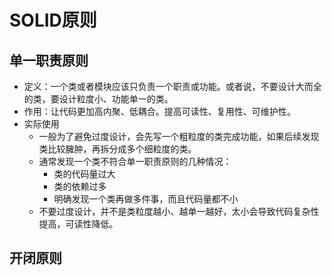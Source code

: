 # SOLID原则

## 单一职责原则

- 定义：一个类或者模块应该只负责一个职责或功能。或者说，不要设计大而全的类，要设计粒度小、功能单一的类。
- 作用：让代码更加高内聚、低耦合。提高可读性、复用性、可维护性。
- 实际使用
  - 一般为了避免过度设计，会先写一个粗粒度的类完成功能，如果后续发现类比较臃肿，再拆分成多个细粒度的类。
  - 通常发现一个类不符合单一职责原则的几种情况：
    - 类的代码量过大
    - 类的依赖过多
    - 明确发现一个类再做多件事，而且代码量都不小
  - 不要过度设计，并不是类粒度越小、越单一越好，太小会导致代码复杂性提高，可读性降低。



## 开闭原则



